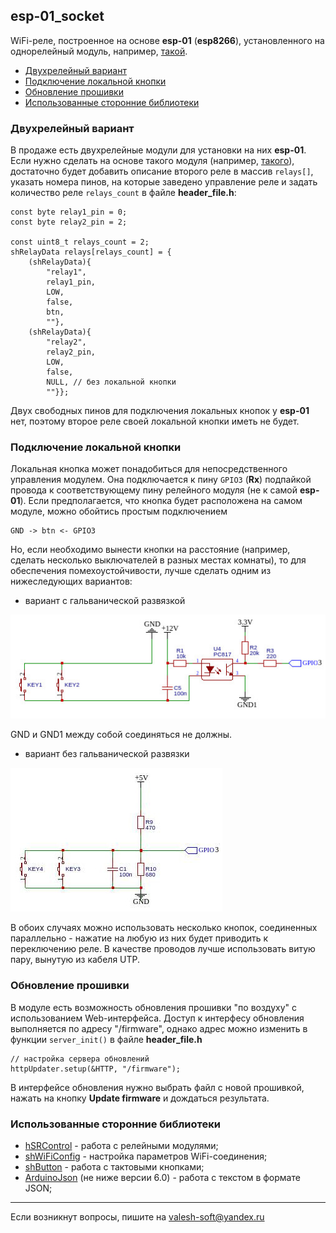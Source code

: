 ## esp-01_socket
WiFi-реле, построенное на основе **esp-01** (**esp8266**), установленного на однорелейный модуль, например, [такой](https://aliexpress.ru/item/32845077134.html).

- [Двухрелейный вариант](#двухрелейный-вариант)
- [Подключение локальной кнопки](#подключение-локальной-кнопки)
- [Обновление прошивки](#обновление-прошивки)
- [Использованные сторонние библиотеки](#использованные-сторонние-библиотеки)


### Двухрелейный вариант
В продаже есть двухрелейные модули для установки на них **esp-01**. Если нужно сделать на основе такого модуля (например, [такого](https://aliexpress.ru/item/1005003619242840.html)), достаточно будет добавить описание второго реле в массив `relays[]`, указать номера пинов, на которые заведено управление реле и задать количество реле `relays_count` в файле **header_file.h**:
```
const byte relay1_pin = 0; 
const byte relay2_pin = 2;

const uint8_t relays_count = 2;
shRelayData relays[relays_count] = {
    (shRelayData){
        "relay1",
        relay1_pin,
        LOW,
        false,
        btn,
        ""},
    (shRelayData){
        "relay2",
        relay2_pin,
        LOW,
        false,
        NULL, // без локальной кнопки
        ""}};
```
Двух свободных пинов для подключения локальных кнопок у **esp-01** нет, поэтому второе реле своей локальной кнопки иметь не будет.

### Подключение локальной кнопки

Локальная кнопка может понадобиться для непосредственного управления модулем. Она подключается к пину `GPIO3` (**Rx**) подпайкой провода к соответствующему пину релейного модуля (не к самой **esp-01**). Если предполагается, что кнопка будет расположена на самом модуле, можно обойтись простым подключением
```
GND -> btn <- GPIO3
```
Но, если необходимо вынести кнопки на расстояние (например, сделать несколько выключателей в разных местах комнаты), то для обеспечения помехоустойчивости, лучше сделать одним из нижеследующих вариантов:

- вариант с гальванической развязкой

![Alt text](doc/001.jpg)

GND и GND1 между собой соединяться не должны.

- вариант без гальванической развязки

![Alt text](doc/002.jpg)

В обоих случаях можно использовать несколько кнопок, соединенных параллельно - нажатие на любую из них будет приводить к переключению реле. В качестве проводов лучше использовать витую пару, вынутую из кабеля UTP.

### Обновление прошивки

В модуле есть возможность обновления прошивки "по воздуху" с использованием Web-интерфейса. Доступ к интерфесу обновления выполняется по адресу "/firmware", однако адрес можно изменить в функции `server_init()` в файле **header_file.h**
```
// настройка сервера обновлений
httpUpdater.setup(&HTTP, "/firmware");
```

В интерфейсе обновления нужно выбрать файл с новой прошивкой, нажать на кнопку **Update firmware** и дождаться результата.

### Использованные сторонние библиотеки

- [hSRControl](https://github.com/VAleSh-Soft/shSRControl) - работа с релейными модулями;
- [shWiFiConfig](https://github.com/VAleSh-Soft/shWiFiConfig) - настройка параметров WiFi-соединения;
- [shButton](https://github.com/VAleSh-Soft/shButton) - работа с тактовыми кнопками;
- [ArduinoJson](https://github.com/bblanchon/ArduinoJson) (не ниже версии 6.0) - работа с текстом в формате JSON;

<hr>

Если возникнут вопросы, пишите на valesh-soft@yandex.ru 
